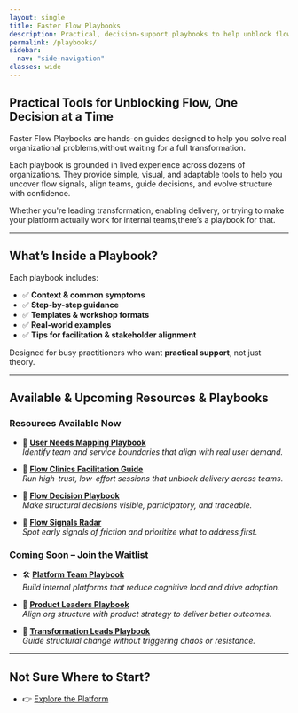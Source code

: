 ```yaml
---
layout: single
title: Faster Flow Playbooks
description: Practical, decision-support playbooks to help unblock flow and align structure with strategy.
permalink: /playbooks/
sidebar:
  nav: "side-navigation"
classes: wide
---
```


## Practical Tools for Unblocking Flow, One Decision at a Time

Faster Flow Playbooks are hands-on guides designed to help you solve real organizational problems,without waiting for a full transformation.

Each playbook is grounded in lived experience across dozens of organizations. They provide simple, visual, and adaptable tools to help you uncover flow signals, align teams, guide decisions, and evolve structure with confidence.

Whether you're leading transformation, enabling delivery, or trying to make your platform actually work for internal teams,there’s a playbook for that.

---

## What’s Inside a Playbook?

Each playbook includes:

- ✅ **Context & common symptoms**  
- ✅ **Step-by-step guidance**  
- ✅ **Templates & workshop formats**  
- ✅ **Real-world examples**  
- ✅ **Tips for facilitation & stakeholder alignment**

Designed for busy practitioners who want **practical support**, not just theory.

---

## Available & Upcoming Resources & Playbooks

### Resources Available Now

- 🔗 [**User Needs Mapping Playbook**](https://userneedsmapping.com/docs/introduction-to-user-needs-mapping/)  
  *Identify team and service boundaries that align with real user demand.*

- 🔗 [**Flow Clinics Facilitation Guide**](https://flowdecisionrecords.com/docs/flow-clinics)  
  *Run high-trust, low-effort sessions that unblock delivery across teams.*

- 🔗 [**Flow Decision Playbook**](https://flowdecisionrecords.com/docs/playbook)  
  *Make structural decisions visible, participatory, and traceable.*

- 🔗 [**Flow Signals Radar**](https://flowdecisionrecords.com/docs/flow-signals-radar)  
  *Spot early signals of friction and prioritize what to address first.*

### Coming Soon – Join the Waitlist

- 🛠 [**Platform Team Playbook**](/playbooks/platform-team)  
  *Build internal platforms that reduce cognitive load and drive adoption.*

- 🎯 [**Product Leaders Playbook**](/playbooks/product-leaders)  
  *Align org structure with product strategy to deliver better outcomes.*

- 🔄 [**Transformation Leads Playbook**](/playbooks/transformation-leads)  
  *Guide structural change without triggering chaos or resistance.*

---

## Not Sure Where to Start?

- 👉 [Explore the Platform](/overview)  
